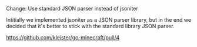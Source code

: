 Change: Use standard JSON parser instead of jsoniter

Intitially we implemented jsoniter as a JSON parser library, but in the end we
decided that it's better to stick with the standard library JSON parser.

https://github.com/kleister/go-minecraft/pull/4

